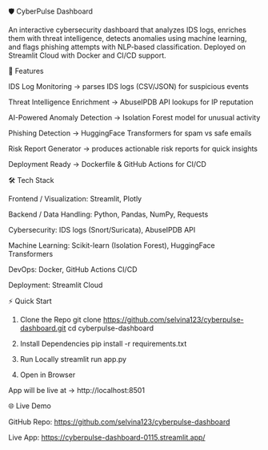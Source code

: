 🛡️ CyberPulse Dashboard

An interactive cybersecurity dashboard that analyzes IDS logs, enriches them with threat intelligence, detects anomalies using machine learning, and flags phishing attempts with NLP-based classification. Deployed on Streamlit Cloud with Docker and CI/CD support.

🚀 Features

IDS Log Monitoring → parses IDS logs (CSV/JSON) for suspicious events

Threat Intelligence Enrichment → AbuseIPDB API lookups for IP reputation

AI-Powered Anomaly Detection → Isolation Forest model for unusual activity

Phishing Detection → HuggingFace Transformers for spam vs safe emails

Risk Report Generator → produces actionable risk reports for quick insights

Deployment Ready → Dockerfile & GitHub Actions for CI/CD

🛠️ Tech Stack

Frontend / Visualization: Streamlit, Plotly

Backend / Data Handling: Python, Pandas, NumPy, Requests

Cybersecurity: IDS logs (Snort/Suricata), AbuseIPDB API

Machine Learning: Scikit-learn (Isolation Forest), HuggingFace Transformers

DevOps: Docker, GitHub Actions CI/CD

Deployment: Streamlit Cloud

⚡ Quick Start
1. Clone the Repo
git clone https://github.com/selvina123/cyberpulse-dashboard.git
cd cyberpulse-dashboard

2. Install Dependencies
pip install -r requirements.txt

3. Run Locally
streamlit run app.py

4. Open in Browser

App will be live at → http://localhost:8501

🌐 Live Demo

GitHub Repo: https://github.com/selvina123/cyberpulse-dashboard

Live App: https://cyberpulse-dashboard-0115.streamlit.app/
